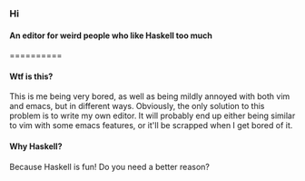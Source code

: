 ### Hi
#### An editor for weird people who like Haskell too much
==========

#### Wtf is this?

This is me being very bored, as well as being mildly annoyed with both vim and
emacs, but in different ways. Obviously, the only solution to this problem is to
write my own editor. It will probably end up either being similar to vim with some emacs features, or it'll be scrapped when I get bored of it.

#### Why Haskell?

Because Haskell is fun! Do you need a better reason?
